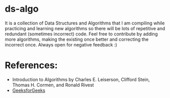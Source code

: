# ds-algo
It is a collection of Data Structures and Algorithms that I am compiling while practicing and learning new algorithms so there will be lots of repetitive and redundant (sometimes incorrect) code. Feel free to contribute by adding more algorithms, making the existing once better and correcting the incorrect once. Always open for negative feedback :)

# References:
- Introduction to Algorithms by Charles E. Leiserson, Clifford Stein, Thomas H. Cormen, and Ronald Rivest
- [GeeksforGeeks](http://www.geeksforgeeks.org/)

